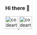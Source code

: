 ### Hi there 👋
<p>
      <a href="https://www.youtube.com/codeartisanlab">
            <img alt="codeartisanlab" width="40" title="Subscribe to my YouTube channel" src="https://upload.wikimedia.org/wikipedia/commons/0/09/YouTube_full-color_icon_%282017%29.svg"/>
      </a>
      <a href="https://www.facebook.com/codelabartisan/">
            <img alt="codeartisanlab" width="40" src="https://upload.wikimedia.org/wikipedia/commons/thumb/c/cd/Facebook_logo_%28square%29.png/240px-Facebook_logo_%28square%29.png" />
      </a>
</p>

